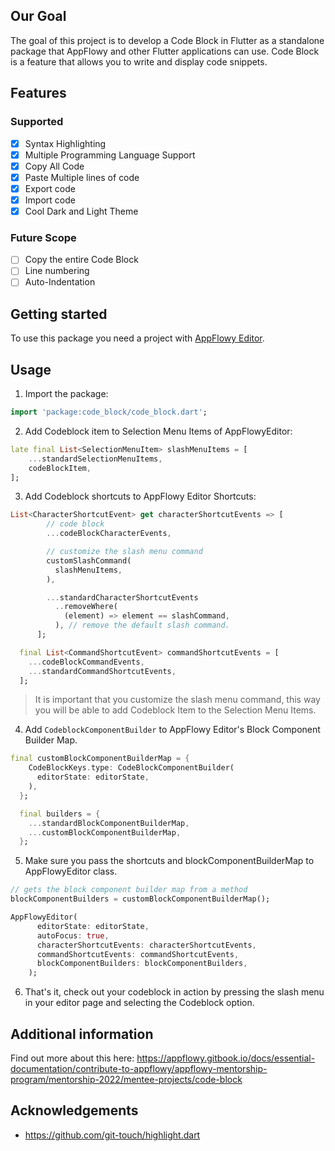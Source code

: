 <!--
This README describes the package. If you publish this package to pub.dev,
this README's contents appear on the landing page for your package.

For information about how to write a good package README, see the guide for
[writing package pages](https://dart.dev/guides/libraries/writing-package-pages).

For general information about developing packages, see the Dart guide for
[creating packages](https://dart.dev/guides/libraries/create-library-packages)
and the Flutter guide for
[developing packages and plugins](https://flutter.dev/developing-packages).
-->

## Our Goal

The goal of this project is to develop a Code Block in Flutter as a standalone package that AppFlowy and other Flutter applications can use. Code Block is a feature that allows you to write and display code snippets.

## Features

### Supported

- [x] Syntax Highlighting
- [x] Multiple Programming Language Support
- [x] Copy All Code
- [x] Paste Multiple lines of code
- [x] Export code
- [x] Import code
- [x] Cool Dark and Light Theme

### Future Scope

- [ ] Copy the entire Code Block 
- [ ] Line numbering
- [ ] Auto-Indentation

## Getting started

To use this package you need a project with [AppFlowy Editor](https://github.com/AppFlowy-IO/appflowy-editor).

## Usage

1. Import the package:

```dart
import 'package:code_block/code_block.dart';
```

2. Add Codeblock item to Selection Menu Items of AppFlowyEditor:

```dart
late final List<SelectionMenuItem> slashMenuItems = [
    ...standardSelectionMenuItems,
    codeBlockItem,
];
```

3. Add Codeblock shortcuts to AppFlowy Editor Shortcuts:

```dart
List<CharacterShortcutEvent> get characterShortcutEvents => [
        // code block
        ...codeBlockCharacterEvents,

        // customize the slash menu command
        customSlashCommand(
          slashMenuItems,
        ),

        ...standardCharacterShortcutEvents
          ..removeWhere(
            (element) => element == slashCommand,
          ), // remove the default slash command.
      ];

  final List<CommandShortcutEvent> commandShortcutEvents = [
    ...codeBlockCommandEvents,
    ...standardCommandShortcutEvents,
  ];

```

> It is important that you customize the slash menu command, this way you will be able to add Codeblock Item to the Selection Menu Items.

4. Add `CodeblockComponentBuilder` to AppFlowy Editor's Block Component Builder Map.

```dart
final customBlockComponentBuilderMap = {
    CodeBlockKeys.type: CodeBlockComponentBuilder(
      editorState: editorState,
    ),
  };

  final builders = {
    ...standardBlockComponentBuilderMap,
    ...customBlockComponentBuilderMap,
  };
```

5. Make sure you pass the shortcuts and blockComponentBuilderMap to AppFlowyEditor class.

```dart
// gets the block component builder map from a method
blockComponentBuilders = customBlockComponentBuilderMap();

AppFlowyEditor(
      editorState: editorState,
      autoFocus: true,
      characterShortcutEvents: characterShortcutEvents,
      commandShortcutEvents: commandShortcutEvents,
      blockComponentBuilders: blockComponentBuilders,
    );

```

6. That's it, check out your codeblock in action by pressing the slash menu in your editor page and selecting the Codeblock option.

## Additional information

Find out more about this here:
 https://appflowy.gitbook.io/docs/essential-documentation/contribute-to-appflowy/appflowy-mentorship-program/mentorship-2022/mentee-projects/code-block


## Acknowledgements

* https://github.com/git-touch/highlight.dart
